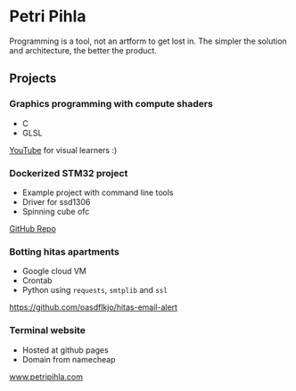 # Petri Pihla

Programming is a tool, not an artform to get lost in. The simpler the solution and architecture, the better the product.

## Projects

### Graphics programming with compute shaders
- C
- GLSL

[YouTube](https://www.youtube.com/watch?v=ePBFPLigK5E) for visual learners :)

### Dockerized STM32 project
- Example project with command line tools
- Driver for ssd1306
- Spinning cube ofc

[GitHub Repo](https://github.com/oasdflkjo/stm32-docker-build/tree/feature/spinning-cube)

### Botting hitas apartments

- Google cloud VM
- Crontab
- Python using `requests`, `smtplib` and `ssl`

https://github.com/oasdflkjo/hitas-email-alert

### Terminal website

- Hosted at github pages
- Domain from namecheap

www.petripihla.com

<!---
oasdflkjo/oasdflkjo is a ✨ special ✨ repository because its `README.md` (this file) appears on your GitHub profile.
You can click the Preview link to take a look at your changes.
--->

